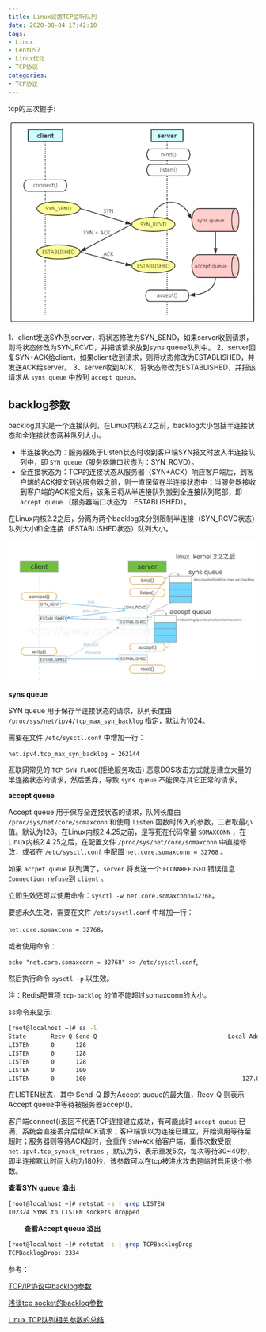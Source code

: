 ```yaml
---
title: Linux设置TCP监听队列
date: 2020-08-04 17:42:10
tags:
- Linux
- CentOS7
- Linux优化
- TCP协议
categories:
- TCP协议
---
```


tcp的三次握手:

![微信截图_20200804174353.png](/img/微信截图_20200804174353.png)

1、client发送SYN到server，将状态修改为SYN_SEND，如果server收到请求，则将状态修改为SYN_RCVD，并把该请求放到syns queue队列中。
2、server回复SYN+ACK给client，如果client收到请求，则将状态修改为ESTABLISHED，并发送ACK给server。
3、server收到ACK，将状态修改为ESTABLISHED，并把该请求从 `syns queue` 中放到 `accept queue`。

## backlog参数

backlog其实是一个连接队列，在Linux内核2.2之前，backlog大小包括半连接状态和全连接状态两种队列大小。

* 半连接状态为：服务器处于Listen状态时收到客户端SYN报文时放入半连接队列中，即 `SYN queue`（服务器端口状态为：SYN_RCVD）。
* 全连接状态为：TCP的连接状态从服务器（SYN+ACK）响应客户端后，到客户端的ACK报文到达服务器之前，则一直保留在半连接状态中；当服务器接收到客户端的ACK报文后，该条目将从半连接队列搬到全连接队列尾部，即 `accept queue` （服务器端口状态为：ESTABLISHED）。

在Linux内核2.2之后，分离为两个backlog来分别限制半连接（SYN_RCVD状态）队列大小和全连接（ESTABLISHED状态）队列大小。

![927655-20161215133843776-605308204.png](/img/927655-20161215133843776-605308204.png)

**syns queue**

SYN queue 用于保存半连接状态的请求，队列长度由 `/proc/sys/net/ipv4/tcp_max_syn_backlog` 指定，默认为1024。

需要在文件 `/etc/sysctl.conf` 中增加一行：

`net.ipv4.tcp_max_syn_backlog = 262144`

互联网常见的 `TCP SYN FLOOD`(拒绝服务攻击) 恶意DOS攻击方式就是建立大量的半连接状态的请求，然后丢弃，导致 `syns queue` 不能保存其它正常的请求。

**accept queue**

Accept queue 用于保存全连接状态的请求，队列长度由 `/proc/sys/net/core/somaxconn` 和使用 `listen` 函数时传入的参数，二者取最小值。默认为128。在Linux内核2.4.25之前，是写死在代码常量 `SOMAXCONN` ，在Linux内核2.4.25之后，在配置文件 `/proc/sys/net/core/somaxconn` 中直接修改，或者在 `/etc/sysctl.conf` 中配置 `net.core.somaxconn = 32768` 。

如果 `accpet queue` 队列满了，`server` 将发送一个 `ECONNREFUSED` 错误信息 `Connection refuse`到 `client` 。

立即生效还可以使用命令：`sysctl -w net.core.somaxconn=32768`。

要想永久生效，需要在文件 `/etc/sysctl.conf` 中增加一行：

`net.core.somaxconn = 32768`，

或者使用命令：

`echo "net.core.somaxconn = 32768" >> /etc/sysctl.conf`,

然后执行命令 `sysctl -p` 以生效。

注：Redis配置项 `tcp-backlog` 的值不能超过somaxconn的大小。

ss命令来显示:

```sh
[root@localhost ~]# ss -l
State       Recv-Q Send-Q                                     Local Address:Port                                         Peer Address:Port     
LISTEN      0      128                                                    *:http                                                    *:*       
LISTEN      0      128                                                   :::ssh                                                    :::*       
LISTEN      0      128                                                    *:ssh                                                     *:*       
LISTEN      0      100                                                  ::1:smtp                                                   :::*       
LISTEN      0      100                                            127.0.0.1:smtp                                                    *:*  
```

在LISTEN状态，其中 Send-Q 即为Accept queue的最大值，Recv-Q 则表示Accept queue中等待被服务器accept()。

客户端connect()返回不代表TCP连接建立成功，有可能此时 `accept queue` 已满，系统会直接丢弃后续ACK请求；客户端误以为连接已建立，开始调用等待至超时；服务器则等待ACK超时，会重传 `SYN+ACK` 给客户端，重传次数受限 `net.ipv4.tcp_synack_retries` ，默认为5，表示重发5次，每次等待30~40秒，即半连接默认时间大约为180秒，该参数可以在tcp被洪水攻击是临时启用这个参数。

**查看SYN queue 溢出**

```sh
[root@localhost ~]# netstat -s | grep LISTEN
102324 SYNs to LISTEN sockets dropped
```
　　
**查看Accept queue 溢出**

```sh
[root@localhost ~]# netstat -s | grep TCPBacklogDrop
TCPBacklogDrop: 2334
```

参考：

[TCP/IP协议中backlog参数](https://www.cnblogs.com/Orgliny/p/5780796.html)

[浅谈tcp socket的backlog参数](https://www.jianshu.com/p/e6f2036621f4)

[Linux TCP队列相关参数的总结](https://developer.aliyun.com/article/4252)